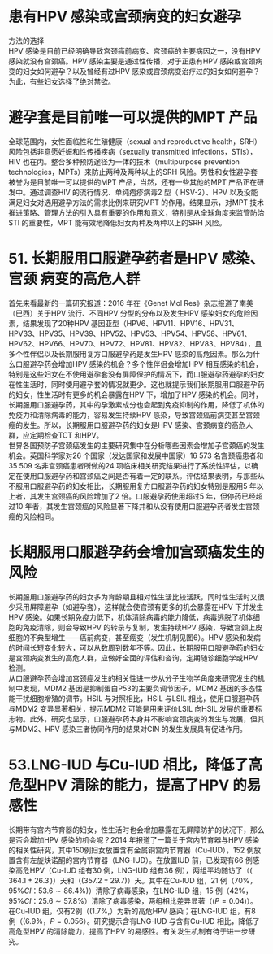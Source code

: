 # 患有HPV 感染或宫颈病变的妇女避孕  
方法的选择  
HPV 感染是目前已经明确导致宫颈癌前病变、宫颈癌的主要病因之一，没有HPV 感染就没有宫颈癌。HPV 感染主要是通过性传播，对于正患有HPV 感染或宫颈病变的妇女如何避孕？以及曾经有过HPV 感染或宫颈病变治疗过的妇女如何避孕？为此，有些妇女选择了绝对禁欲。  
#  避孕套是目前唯一可以提供的MPT 产品  
全球范围内，女性面临性和生殖健康（sexual and reproductive health，SRH）风险包括非意愿妊娠和性传播疾病（sexually transmitted infections，STIs），HIV 也在内。整合多种预防途径为一体的技术（multipurpose prevention technologies，MPTs）来防止两种及两种以上的SRH 风险。男性和女性避孕套被誉为是目前唯一可以提供的MPT 产品，当然，还有一些其他的MPT 产品正在研发中。通过调查HIV 的流行情况、单纯疱疹病毒2 型（ HSV-2）、HPV 以及没能满足妇女对选用避孕方法的需求比例来研究MPT 的作用。结果显示，对MPT 技术推进策略、管理方法的引入具有重要的作用和意义，特别是从全球角度来监管防治STI 的重要性，MPT 能有效地降低妇女两种及两种以上的SRH 风险。  
# 51.  长期服用口服避孕药者是HPV 感染、宫颈 病变的高危人群  
首先来看最新的一篇研究报道：2016 年在《Genet Mol Res》杂志报道了南美（巴西）关于HPV 流行、不同HPV 分型的分布以及发生HPV 感染妇女的危险因素，结果发现了20种HPV 基因亚型（HPV6、HPV11、HPV16、HPV31、HPV33、HPV35、HPV39、HPV52、HPV53、HPV54、HPV58、HPV61、HPV62、HPV66、HPV70、HPV72、HPV81、HPV82、HPV83、HPV84），且多个性伴侣以及长期服用复方口服避孕药是发生HPV 感染的高危因素。那么为什么口服避孕药会增加HPV 感染的机会？多个性伴侣会增加HPV 相互感染的机会，特别是这些妇女在不使用避孕套没有屏障保护的情况下，而口服避孕药避孕的妇女在性生活时，同时使用避孕套的情况就更少。这也就提示我们长期服用口服避孕药的妇女，性生活时有更多的机会暴露在HPV 下，增加了HPV 感染的机会。同时，长期服用口服避孕药，其中的孕激素成分也会起到免疫抑制的作用，降低了机体的免疫力和清除病毒的能力，容易发生持续HPV 感染，导致宫颈癌前病变甚至宫颈癌的发生。所以，长期服用口服避孕药的妇女是HPV 感染、宫颈病变的高危人群，应定期检查TCT 和HPV。  
世界各国预防子宫颈癌发生的主要研究集中在分析哪些因素会增加子宫颈癌的发生机会。英国科学家对26 个国家（发达国家和发展中国家）16 573 名宫颈癌患者和35 509 名非宫颈癌患者所做的24 项临床相关研究结果进行了系统性评估，以确定在使用口服避孕药和宫颈癌之间是否有着一定的联系。评估结果表明，与那些从不服用口服避孕药的妇女相比，长期服用复方口服避孕药的妇女特别是服用5 年以上者，其发生宫颈癌的风险增加了2 倍。口服避孕药使用超过5 年，但停药已经超过10 年者，其发生宫颈癌的风险显著下降并和从没有使用口服避孕药者发生宫颈癌的风险相同。  
#  长期服用口服避孕药会增加宫颈癌发生的风险  
长期服用口服避孕药的妇女多为育龄期且相对性生活比较活跃，同时性生活时又很少采用屏障避孕（如避孕套），这样就会使宫颈有更多的机会暴露在HPV 下并发生HPV 感染。如果长期免疫力低下，机体清除病毒的能力降低，病毒逃脱了机体细胞的免疫清除，则会导致HPV 的转录与复制，发生持续HPV 感染，导致宫颈上皮细胞的不典型增生——癌前病变，甚至癌变（发生机制见图6）。HPV 感染和发病的时间长短变化较大，可以从数周到数年不等。因此，长期服用口服避孕药的妇女是宫颈病变发生的高危人群，应做好全面的评估和咨询，定期随诊细胞学或HPV 检测。  
从口服避孕药会增加宫颈癌发生的相关性进一步从分子生物学角度来研究发生的机制中发现，MDM2 基因是抑制蛋白P53的主要负调节因子，MDM2 基因的多态性能干扰细胞增殖的调节。HSIL 与对照相比，HSIL 与LSIL 相比，使用口服避孕药与MDM2 变异显著相关，提示MDM2 可能是用来评价LSIL 向HSIL 发展的重要标志物。此外，研究也显示，口服避孕药本身并不影响宫颈病变的发生与发展，但其与MDM2、HPV 感染三者协同作用的结果对CIN 的发生发展具有促进作用。  
# 53.LNG-IUD 与Cu-IUD 相比，降低了高危型HPV 清除的能力，提高了HPV 的易感性  
长期带有宫内节育器的妇女，性生活时也会增加暴露在无屏障防护的状况下，那么是否会增加HPV 感染的机会呢？2014 年报道了一篇关于宫内节育器与HPV 感染的相关性研究，其中150例妇女放置含有金属铜宫内节育器（Cu-IUD），152 例放置含有左旋炔诺酮的宫内节育器（LNG-IUD）。在放置IUD 前，已发现有66 例感染高危HPV（Cu-IUD 组有30 例，LNG-IUD 组有36 例），两组平均随访了（$(\,364.1\pm26.3\,)$）天和（$(357.2\pm29.7)$）天。其中在Cu-IUD 组，21 例（$70\%$，$95\%C I$：$53.6\sim86.4\%)$）清除了病毒感染，在LNG-IUD 组，15 例（$42\%$，$95\%C I$：$25.6\sim57.8\%$）清除了病毒感染，两组相比差异显著（$(P{=}0.04)$）。在Cu-IUD 组，仅有2例（$(1.7\%,$）为新的高危HPV 感染；在LNG-IUD 组，有8 例（$(6.9\%$，$\ensuremath{P}{=}0.056$）。研究提示含有LNG-IUD 与含有Cu-IUD 相比，降低了高危型HPV 的清除能力，提高了HPV 的易感性。有关发生机制有待于进一步研究。  
